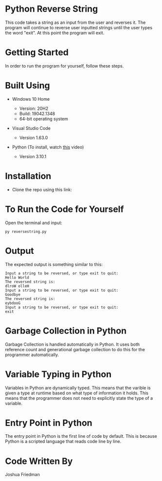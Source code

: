 # Python Reverse String
This code takes a string as an input from the user and reverses it. The program will continue to reverse user inputted strings until the user types the word "exit". At this point 
the program will exit. 

# Getting Started
In order to run the program for yourself, follow these steps.

# Built Using
  - Windows 10 Home 
    - Version: 20H2
    - Build: 19042.1348
    - 64-bit operating system
  
  - Visual Studio Code 
    - Version 1.63.0   
  
  -  Python (To install, watch [this](https://www.youtube.com/watch?v=dNFgRUD2w68) video)
      -  Version 3.10.1 

# Installation
 -  Clone the repo using this link: 
 
# To Run the Code for Yourself
Open the terminal and input:
```
py reversestring.py
```

# Output
The expected output is something similar to this:
```
Input a string to be reversed, or type exit to quit:
Hello World
The reversed string is:
dlroW olleH
Input a string to be reversed, or type exit to quit:
Goodbye
The reversed string is:
eybdooG
Input a string to be reversed, or type exit to quit:
exit
```

# Garbage Collection in Python
Garbage Collection is handled automatically in Python. It uses both reference count and generational garbage collection to do this for the programmer automatically. 

# Variable Typing in Python
Variables in Python are dynamically typed. This means that the varible is given a type at runtime based on what type of information it holds. This means that the programmer does 
not need to explicitly state the type of a variable. 

# Entry Point in Python 
The entry point in Python is the first line of code by default. This is because Python is a scripted language that reads code line by line.

# Code Written By
Joshua Friedman
